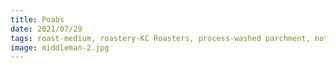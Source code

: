 ```yaml
---
title: Poabs
date: 2021/07/29
tags: roast-medium, roastery-KC Roasters, process-washed parchment, notes-raspberry, notes-vanilla, notes-cocoa, rating-TBD
image: middleman-2.jpg
---
```

